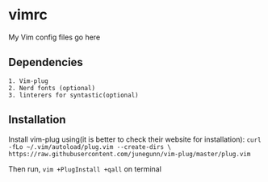 # vimrc
My Vim config files go here

## Dependencies
	1. Vim-plug
	2. Nerd fonts (optional)
	3. linterers for syntastic(optional)

## Installation

Install vim-plug using(it is better to check their website for installation):
`curl -fLo ~/.vim/autoload/plug.vim --create-dirs \
    https://raw.githubusercontent.com/junegunn/vim-plug/master/plug.vim`

Then run, `vim +PlugInstall +qall` on terminal
